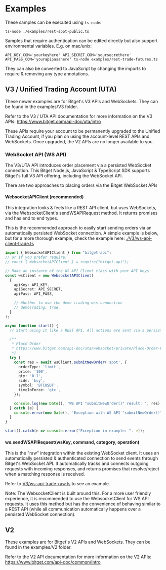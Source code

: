 # Examples

These samples can be executed using `ts-node`:
```
ts-node ./examples/rest-spot-public.ts
```

Samples that require authentication can be edited directly but also support environmental variables. E.g. on mac/unix:
```
API_KEY_COM='yourkeyhere' API_SECRET_COM='yoursecrethere' API_PASS_COM='yourapipasshere' ts-node examples/rest-trade-futures.ts
```

They can also be converted to JavaScript by changing the imports to require & removing any type annotations.

## V3 / Unified Trading Account (UTA)

These newer examples are for Bitget's V3 APIs and WebSockets. They can be found in the examples/V3 folder.

Refer to the V3 / UTA API documentation for more information on the V3 APIs:
https://www.bitget.com/api-doc/uta/intro

These APIs require your account to be permanently upgraded to the Unified Trading Account, if you plan on using the account-level REST APIs and WebSockets. Once upgraded, the V2 APIs are no longer available to you.

### WebSocket API (WS API)

The V3/UTA API introduces order placement via a persisted WebSocket connection. This Bitget Node.js, JavaScript & TypeScript SDK supports Bitget's full V3 API offering, including the WebSocket API.

There are two approaches to placing orders via the Bitget WebSocket APIs

#### WebsocketAPIClient (recommended)

This integration looks & feels like a REST API client, but uses WebSockets, via the WebsocketClient's sendWSAPIRequest method. It returns promises and has end to end types.

This is the recommended approach to easily start sending orders via an automatically persisted WebSocket connection. A simple example is below, but for a more thorough example, check the example here: [./V3/ws-api-client-trade.ts](./V3/ws-api-client-trade.ts)

```typescript
import { WebsocketAPIClient } from "bitget-api";
// or if you prefer require:
// const { WebsocketAPIClient } = require("bitget-api");

// Make an instance of the WS API Client class with your API keys
const wsClient = new WebsocketAPIClient(
  {
    apiKey: API_KEY,
    apiSecret: API_SECRET,
    apiPass: API_PASS,

    // Whether to use the demo trading wss connection
    // demoTrading: true,
  }
);

async function start() {
  // Start using it like a REST API. All actions are sent via a persisted WebSocket connection.

  /**
   * Place Order
   * https://www.bitget.com/api-doc/uta/websocket/private/Place-Order-Channel#request-parameters
   */
  try {
    const res = await wsClient.submitNewOrder('spot', {
      orderType: 'limit',
      price: '100',
      qty: '0.1',
      side: 'buy',
      symbol: 'BTCUSDT',
      timeInForce: 'gtc',
    });

    console.log(new Date(), 'WS API "submitNewOrder()" result: ', res);
  } catch (e) {
    console.error(new Date(), 'Exception with WS API "submitNewOrder()": ', e);
  }
}

start().catch(e => console.error("Exception in example: ". e));
```

#### ws.sendWSAPIRequest(wsKey, command, category, operation)

This is the "raw" integration within the existing WebSocket client. It uses an automatically persisted & authenticated connection to send events through Bitget's WebSocket API. It automatically tracks and connects outgoing requests with incoming responses, and returns promises that resolve/reject when a matching response is received.

Refer to [V3/ws-api-trade-raw.ts](./V3/ws-api-trade-raw.ts) to see an example.

Note: The WebsocketClient is built around this. For a more user friendly experience, it is recommended to use the WebsocketClient for WS API requests. It uses this method but has the convenience of behaving similar to a REST API (while all communication automatically happens over a persisted WebSocket connection).

## V2

These examples are for Bitget's V2 APIs and WebSockets. They can be found in the examples/V2 folder.

Refer to the V2 API documentation for more information on the V2 APIs:
https://www.bitget.com/api-doc/common/intro
